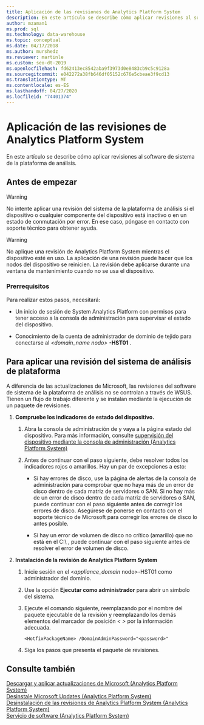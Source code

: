 ```yaml
---
title: Aplicación de las revisiones de Analytics Platform System
description: En este artículo se describe cómo aplicar revisiones al software de sistema de la plataforma de análisis.
author: mzaman1
ms.prod: sql
ms.technology: data-warehouse
ms.topic: conceptual
ms.date: 04/17/2018
ms.author: murshedz
ms.reviewer: martinle
ms.custom: seo-dt-2019
ms.openlocfilehash: fd62413ec8542aba9f3973d0e8483cb9c5c9128a
ms.sourcegitcommit: e042272a38fb646df05152c676e5cbeae3f9cd13
ms.translationtype: MT
ms.contentlocale: es-ES
ms.lasthandoff: 04/27/2020
ms.locfileid: "74401374"
---
```

# <a name="apply-analytics-platform-system-hotfixes"></a>Aplicación de las revisiones de Analytics Platform System
En este artículo se describe cómo aplicar revisiones al software de sistema de la plataforma de análisis.  
  
## <a name="before-you-begin"></a>Antes de empezar  
  
> [!WARNING]  
> No intente aplicar una revisión del sistema de la plataforma de análisis si el dispositivo o cualquier componente del dispositivo está inactivo o en un estado de conmutación por error. En ese caso, póngase en contacto con soporte técnico para obtener ayuda.  
  
> [!WARNING]  
> No aplique una revisión de Analytics Platform System mientras el dispositivo esté en uso. La aplicación de una revisión puede hacer que los nodos del dispositivo se reinicien. La revisión debe aplicarse durante una ventana de mantenimiento cuando no se usa el dispositivo.  
  
### <a name="prerequisites"></a>Prerrequisitos  
Para realizar estos pasos, necesitará:  
  
-   Un inicio de sesión de System Analytics Platform con permisos para tener acceso a la consola de administración para supervisar el estado del dispositivo. <!-- MISSING LINKS See [Grant Permissions to Use the Admin Console &#40;SQL Server PDW&#41;](../sqlpdw/grant-permissions-to-use-the-admin-console-sql-server-pdw.md).  -->  
  
-   Conocimiento de la cuenta de administrador de dominio de tejido para conectarse al _<domain_name nodo>_ **-HST01** .  
  
## <a name="to-apply-a-analytics-platform-system-hotfix"></a><a name="HowToInstallPDW"></a>Para aplicar una revisión del sistema de análisis de plataforma  
A diferencia de las actualizaciones de Microsoft, las revisiones del software de sistema de la plataforma de análisis no se controlan a través de WSUS. Tienen un flujo de trabajo diferente y se instalan mediante la ejecución de un paquete de revisiones.  
  
1.  **Compruebe los indicadores de estado del dispositivo.**  
  
    1.  Abra la consola de administración de y vaya a la página estado del dispositivo. Para más información, consulte [supervisión del dispositivo mediante la consola de administración &#40;Analytics Platform System&#41;](monitor-the-appliance-by-using-the-admin-console.md)  
  
    2.  Antes de continuar con el paso siguiente, debe resolver todos los indicadores rojos o amarillos. Hay un par de excepciones a esto:  
  
        -   Si hay errores de disco, use la página de alertas de la consola de administración para comprobar que no haya más de un error de disco dentro de cada matriz de servidores o SAN. Si no hay más de un error de disco dentro de cada matriz de servidores o SAN, puede continuar con el paso siguiente antes de corregir los errores de disco. Asegúrese de ponerse en contacto con el soporte técnico de Microsoft para corregir los errores de disco lo antes posible.  
  
        -   Si hay un error de volumen de disco no crítico (amarillo) que no está en el C:\ , puede continuar con el paso siguiente antes de resolver el error de volumen de disco.  
  
2.  **Instalación de la revisión de Analytics Platform System**  
  
    1.  Inicie sesión en el <*appliance_domain* nodo>-HST01 como administrador del dominio.  
  
    2.  Use la opción **Ejecutar como administrador** para abrir un símbolo del sistema.  
  
    3.  Ejecute el comando siguiente, reemplazando *<HotfixPackageName>* por el nombre del paquete ejecutable de la revisión y reemplazando los demás elementos del marcador de posición *<  >* por la información adecuada.  
  
        ```  
        <HotfixPackageName> /DomainAdminPassword="<password>"  
        ```  
  
    4.  Siga los pasos que presenta el paquete de revisiones.  
  
## <a name="see-also"></a>Consulte también  
[Descargar y aplicar actualizaciones de Microsoft &#40;Analytics Platform System&#41;](download-and-apply-microsoft-updates.md)  
[Desinstale Microsoft Updates &#40;Analytics Platform System&#41;](uninstall-microsoft-updates.md)  
[Desinstalación de las revisiones de Analytics Platform System &#40;Analytics Platform System&#41;](uninstall-analytics-platform-system-hotfixes.md)  
[Servicio de software &#40;Analytics Platform System&#41;](software-servicing.md)  
  
